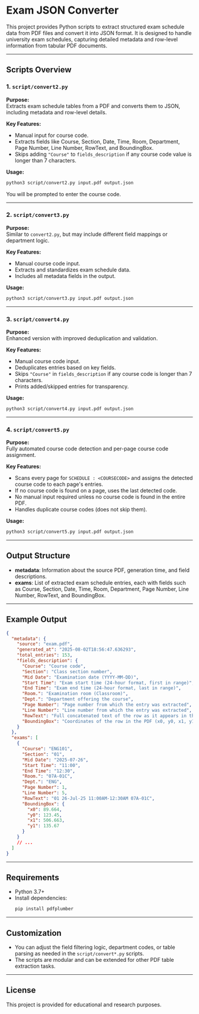 # Exam JSON Converter

This project provides Python scripts to extract structured exam schedule data from PDF files and convert it into JSON format. It is designed to handle university exam schedules, capturing detailed metadata and row-level information from tabular PDF documents.

---

## Scripts Overview

### 1. `script/convert2.py`

**Purpose:**  
Extracts exam schedule tables from a PDF and converts them to JSON, including metadata and row-level details.

**Key Features:**

- Manual input for course code.
- Extracts fields like Course, Section, Date, Time, Room, Department, Page Number, Line Number, RowText, and BoundingBox.
- Skips adding `"Course"` to `fields_description` if any course code value is longer than 7 characters.

**Usage:**

```bash
python3 script/convert2.py input.pdf output.json
```

You will be prompted to enter the course code.

---

### 2. `script/convert3.py`

**Purpose:**  
Similar to `convert2.py`, but may include different field mappings or department logic.

**Key Features:**

- Manual course code input.
- Extracts and standardizes exam schedule data.
- Includes all metadata fields in the output.

**Usage:**

```bash
python3 script/convert3.py input.pdf output.json
```

---

### 3. `script/convert4.py`

**Purpose:**  
Enhanced version with improved deduplication and validation.

**Key Features:**

- Manual course code input.
- Deduplicates entries based on key fields.
- Skips `"Course"` in `fields_description` if any course code is longer than 7 characters.
- Prints added/skipped entries for transparency.

**Usage:**

```bash
python3 script/convert4.py input.pdf output.json
```

---

### 4. `script/convert5.py`

**Purpose:**  
Fully automated course code detection and per-page course code assignment.

**Key Features:**

- Scans every page for `SCHEDULE : <COURSECODE>` and assigns the detected course code to each page's entries.
- If no course code is found on a page, uses the last detected code.
- No manual input required unless no course code is found in the entire PDF.
- Handles duplicate course codes (does not skip them).

**Usage:**

```bash
python3 script/convert5.py input.pdf output.json
```

---

## Output Structure

- **metadata**: Information about the source PDF, generation time, and field descriptions.
- **exams**: List of extracted exam schedule entries, each with fields such as Course, Section, Date, Time, Room, Department, Page Number, Line Number, RowText, and BoundingBox.

---

## Example Output

```json
{
  "metadata": {
    "source": "exam.pdf",
    "generated_at": "2025-08-02T18:56:47.636293",
    "total_entries": 153,
    "fields_description": {
      "Course": "Course code",
      "Section": "Class section number",
      "Mid Date": "Examination date (YYYY-MM-DD)",
      "Start Time": "Exam start time (24-hour format, first in range)",
      "End Time": "Exam end time (24-hour format, last in range)",
      "Room.": "Examination room (Classroom)",
      "Dept.": "Department offering the course",
      "Page Number": "Page number from which the entry was extracted",
      "Line Number": "Line number from which the entry was extracted",
      "RowText": "Full concatenated text of the row as it appears in the PDF",
      "BoundingBox": "Coordinates of the row in the PDF (x0, y0, x1, y1)"
    }
  },
  "exams": [
    {
      "Course": "ENG101",
      "Section": "01",
      "Mid Date": "2025-07-26",
      "Start Time": "11:00",
      "End Time": "12:30",
      "Room.": "07A-01C",
      "Dept.": "ENG",
      "Page Number": 1,
      "Line Number": 5,
      "RowText": "01 26-Jul-25 11:00AM-12:30AM 07A-01C",
      "BoundingBox": {
        "x0": 89.664,
        "y0": 123.45,
        "x1": 506.663,
        "y1": 135.67
      }
    }
    // ...
  ]
}
```

---

## Requirements

- Python 3.7+
- Install dependencies:
  ```bash
  pip install pdfplumber
  ```

---

## Customization

- You can adjust the field filtering logic, department codes, or table parsing as needed in the `script/convert*.py` scripts.
- The scripts are modular and can be extended for other PDF table extraction tasks.

---

## License

This project is provided for educational and research purposes.
